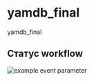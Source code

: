 # yamdb_final
yamdb_final
## Статус workflow
![example event parameter](https://github.com/MaksimIgnatov/yamdb_final/workflows/yamdb_workflow.yml/badge.svg?event=push)